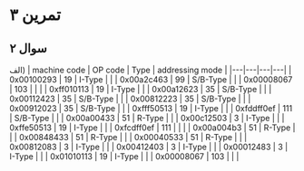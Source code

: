 
# تمرین ۳


## سوال ۲
الف)
| machine code | OP code | Type | addressing mode |
|---|---|---|---|
| 0x00100293 | 19 | I-Type |  |
| 0x00a2c463 | 99 | S/B-Type |  |
| 0x00008067 | 103 |  |  |
| 0xff010113 | 19 | I-Type |  |
| 0x00a12623 | 35 | S/B-Type |  |
| 0x00112423 | 35 | S/B-Type |  |
| 0x00812223 | 35 | S/B-Type |  |
| 0x00912023 | 35 | S/B-Type |  |
| 0xfff50513 | 19 | I-Type |  |
| 0xfddff0ef | 111 | S/B-Type |  |
| 0x00a00433 | 51 | R-Type |  |
| 0x00c12503 | 3 | I-Type |  |
| 0xffe50513 | 19 | I-Type |  |
| 0xfcdff0ef | 111 |  |  |
| 0x00a004b3 | 51 | R-Type |  |
| 0x00848433 | 51 | R-Type |  |
| 0x00040533 | 51 | R-Type |  |
| 0x00812083 | 3 | I-Type |  |
| 0x00412403 | 3 | I-Type |  |
| 0x00012483 | 3 | I-Type |  |
| 0x01010113 | 19 | I-Type |  |
| 0x00008067 | 103 |  |  |
